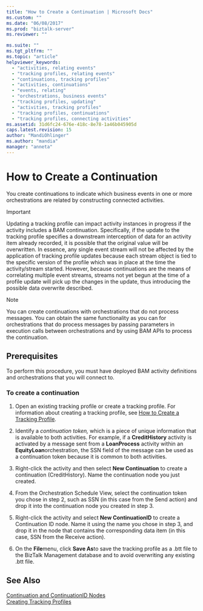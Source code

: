 ```yaml
---
title: "How to Create a Continuation | Microsoft Docs"
ms.custom: ""
ms.date: "06/08/2017"
ms.prod: "biztalk-server"
ms.reviewer: ""

ms.suite: ""
ms.tgt_pltfrm: ""
ms.topic: "article"
helpviewer_keywords: 
  - "activities, relating events"
  - "tracking profiles, relating events"
  - "continuations, tracking profiles"
  - "activities, continuations"
  - "events, relating"
  - "orchestrations, business events"
  - "tracking profiles, updating"
  - "activities, tracking profiles"
  - "tracking profiles, continuations"
  - "tracking profiles, connecting activities"
ms.assetid: 31d6fc24-676e-418c-8e78-1a46b045905d
caps.latest.revision: 15
author: "MandiOhlinger"
ms.author: "mandia"
manager: "anneta"
---
```

# How to Create a Continuation
You create continuations to indicate which business events in one or more orchestrations are related by constructing connected activities.  
  
> [!IMPORTANT]
>  Updating a tracking profile can impact activity instances in progress if the activity includes a BAM continuation. Specifically, if the update to the tracking profile specifies a downstream interception of data for an activity item already recorded, it is possible that the original value will be overwritten. In essence, any single event stream will not be affected by the application of tracking profile updates because each stream object is tied to the specific version of the profile which was in place at the time the activity/stream started.  However, because continuations are the means of correlating multiple event streams, streams not yet begun at the time of a profile update will pick up the changes in the update, thus introducing the possible data overwrite described.  
  
> [!NOTE]
>  You can create continuations with orchestrations that do not process messages. You can obtain the same functionality as you can for orchestrations that do process messages by passing parameters in execution calls between orchestrations and by using BAM APIs to process the continuation.  
  
## Prerequisites  
 To perform this procedure, you must have deployed BAM activity definitions and orchestrations that you will connect to.  
  
### To create a continuation  
  
1.  Open an existing tracking profile or create a tracking profile. For information about creating a tracking profile, see [How to Create a Tracking Profile](../core/how-to-create-a-tracking-profile.md).  
  
2.  Identify a *continuation token,* which is a piece of unique information that is available to both activities. For example, if a **CreditHistory** activity is activated by a message sent from a **LoanProcess** activity within an **EquityLoan**orchestration, the SSN field of the message can be used as a continuation token because it is common to both activities.  
  
3.  Right-click the activity and then select **New Continuation** to create a continuation (CreditHistory). Name the continuation node you just created.  
  
4.  From the Orchestration Schedule View, select the continuation token you chose in step 2, such as SSN (in this case from the Send action) and drop it into the continuation node you created in step 3.  
  
5.  Right-click the activity and select **New ContinuationID** to create a Continuation ID node. Name it using the name you chose in step 3, and drop it in the node that contains the corresponding data item (in this case, SSN from the Receive action).  
  
6.  On the **File**menu, click **Save As**to save the tracking profile as a .btt file to the BizTalk Management database and to avoid overwriting any existing .btt file.  
  
## See Also  
 [Continuation and ContinuationID Nodes](../core/continuation-and-continuationid-nodes.md)   
 [Creating Tracking Profiles](../core/creating-tracking-profiles.md)